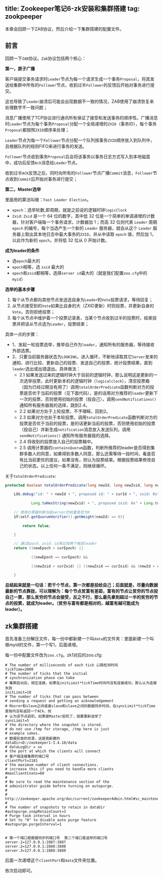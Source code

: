 title: Zookeeper笔记6-zk安装和集群搭建
tag: zookpeeper
---
本章会回顾一下ZAB协议，然后介绍一下集群搭建的配置文件。

<!--more-->

## 前言

回顾一下`ZAB`协议。`Zab`协议包括两个核心：

**第一，原子广播**

客户端提交事务请求时`Leader`节点为每一个请求生成一个事务`Proposal`，将其发送给集群中所有的`Follower`节点，收到过半`Follower`的反馈后开始对事务进行提交。

这也导致了`Leader`崩溃后可能会出现数据不一致的情况，ZAB使用了崩溃恢复来处理数字不一致问题；

消息广播使用了TCP协议进行通讯所有保证了接受和发送事务的顺序性。广播消息时`Leader`节点为每个事务`Proposal`分配一个全局递增的`ZXID`（事务ID），每个事务`Proposal`都按照`ZXID`顺序来处理；

`Leader`节点为每一个`Follower`节点分配一个队列按事务`ZXID`顺序放入到队列中，且根据队列的规则FIFO来进行事务的发送。

`Follower`节点收到事务`Proposal`后会将该事务以事务日志方式写入到本地磁盘中，成功后反馈`Ack`消息给`Leader`节点。

收到过半`ACK`反馈之后，同时向所有的`Follower`节点广播`Commit`消息，`Follower`节点收到`Commit`后开始对事务进行提交；

**第二，Master选举**

里面用的算法叫做：`Fast Leader Election`。

* `epoch`：选举轮数,即周期，就是之前说的逻辑时钟`logicClock`
* `Zxid`: `Zxid` 是一个 64 位的数字，其中低 32 位是一个简单的单调递增的计数器，针对客户端每一个事务请求，计数器加 1；而高 32 位则代表 `Leader` 周期 `epoch` 的编号，每个当选产生一个新的 `Leader` 服务器，就会从这个 `Leader` 服务器上取出其本地日志中最大事务的`ZXID`，并从中读取 `epoch` 值，然后加 1，以此作为新的 `epoch`，并将低 32 位从 0 开始计数。


**成为leader的条件**
- 选`epoch`最大的
- `epoch`相等，选 `zxid` 最大的
- `epoch`和`zxid`都相等，选择`server id`最大的（就是我们配置`zoo.cfg`中的`myid`）

**选举的基本步骤**
1. 每个从节点都向其他节点发送选自身为`Leader`的`Vote`投票请求，等待回复；
2. 从节点接受到的`Vote`如果比自身的大（ZXID更新）时则投票，并更新自身的`Vote`，否则拒绝投票；
3. 每个从节点中维护着一个投票记录表，当某个节点收到过半的投票时，结束投票并把该从节点选为`Leader`，投票结束；


具体一点的步骤：

* 1、发起一轮投票选举，推举自己作为`leader`，通知所有的服务器，等待接收外部选票。
* 2、只要当前服务器状态为`LOOKING`，进入循环，不断地读取其它`Server`发来的通知、进行比较、更新自己的投票、发送自己的投票、统计投票结果，直到`leader`选出或出错退出。具体做法：
    * 2.1 如果发送过来的逻辑时钟大于目前的逻辑时钟，那么说明这是更新的一次选举投票，此时更新本机的逻辑时钟（`logicalclock`），清空投票箱（因为已经过期没有用了）调用`totalOrderPredicate`函数判断对方的投票是否优于当前的投票（见下面代码），是的话用对方推荐的`leader`更新下一次的投票，否则使用初始的投票（投自己），调用`sendNotifications()` 通知所有服务器我的选择，跳到2.4。
    * 2.2 如果对方处于上轮投票，不予理睬，回到2。
    * 2.3 如果对方也处于本轮投票，调用`totalOrderPredicate`函数判断对方的投票是否优于当前的投票，是的话更新当前的投票，否则使用初始的投票（投自己）并新生成`notification`消息放入发送队列。调用`sendNotifications()` 通知所有服务器我的选择。
    * 2.4 将收到的投票放入自己的投票箱中。
    * 2.5 调用计票器的`containsQuorum`函数，判断所推荐的leader是否得到集群多数人的同意，如果得到多数人同意，那么还需等待一段时间，看是否有比当前更优的提议，如果没有，则认为投票结束。根据投票结果修改自己的状态。以上任何一条不满足，则继续循环。

关于`totalOrderPredicate`:

```java
protected boolean totalOrderPredicate(long newId, long newZxid, long newEpoch, long curId, long curZxid, long curEpoch) {
    
    LOG.debug("id: " + newId + ", proposed id: " + curId + ", zxid: 0x" +
    
            Long.toHexString(newZxid) + ", proposed zxid: 0x" + Long.toHexString(curZxid));
    
    // 使用计票器判断当前server的权重是否为0
    if(self.getQuorumVerifier().getWeight(newId) == 0){
    
        return false;
    
    }

    // 通过Epoch、zxid、id来比较两个候选leader
    return ((newEpoch > curEpoch) ||
    
            ((newEpoch == curEpoch) &&
    
            ((newZxid > curZxid) || ((newZxid == curZxid) && (newId > curId)))));
    
    }
```



**总结起来就是一句话：若干个节点，第一次都是投给自己；后面就是，尽量向数据最新的节点靠拢，可以理解为：每个节点贫富有差距，富有的节点让贫穷的节点投自己一票，那么贫穷的节点会接受，反之不行，那么最先拿到超过一半的贫穷的节点的投票，就成为leader。（贫穷与富有都是相对的，越富有越可能成为leader）。**

## zk集群搭建

首先准备三份解压文件，每一份中都新建一个叫`data`的文件夹：里面新建一个叫做myid的文件，第一个写1，后面递增。

每一份中配置文件改为`zoo.cfg`。zk1对应的zoo.cfg:


```properties
# The number of milliseconds of each tick 心跳检测时间
tickTime=2000
# The number of ticks that the initial 
# synchronization phase can take
# 集群启动后，相互连接，如果在initLimit*tickTime时间内没有连接成功，那么认为连接失败
initLimit=10
# The number of ticks that can pass between 
# sending a request and getting an acknowledgement
# Masrer和slave之间或者slave和slave之间的数据同步时间，在syncLimit*tickTime是按内没有返回一个ACk，则
# 认为该节点宕机，如果是Master宕机了，就要重新选举了
syncLimit=5
# the directory where the snapshot is stored.
# do not use /tmp for storage, /tmp here is just 
# example sakes.
# 数据存放的目录，这是我新建的
dataDir=D:/zookeeper1-3.4.10/data
# dataLogDir = xx
# the port at which the clients will connect
# 客户端连接集群的端口号
clientPort=2181
# the maximum number of client connections.
# increase this if you need to handle more clients
#maxClientCnxns=60
#
# Be sure to read the maintenance section of the 
# administrator guide before turning on autopurge.
#
# http://zookeeper.apache.org/doc/current/zookeeperAdmin.html#sc_maintenance
#
# The number of snapshots to retain in dataDir
#autopurge.snapRetainCount=3
# Purge task interval in hours
# Set to "0" to disable auto purge feature
#autopurge.purgeInterval=1


# 第一个端口是数据同步的端口号  第二个端口是选举的端口号
server.1=127.0.0.1:2887:3887
server.2=127.0.0.1:2888:3888
server.3=127.0.0.1:2889:3889
```

后面一次递增这个`clientPort`和`data`文件夹位置。

依次启动即可。
